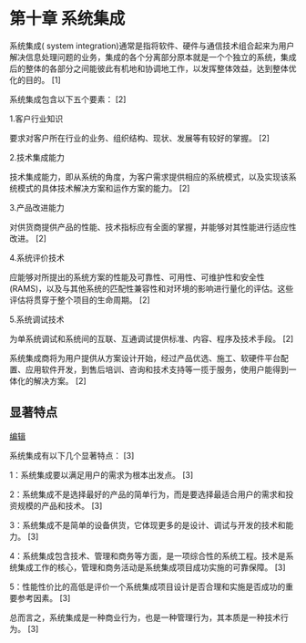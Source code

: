 # 第十章 系统集成

系统集成( system integration)通常是指将软件、硬件与通信技术组合起来为用户解决信息处理问题的业务，集成的各个分离部分原本就是一个个独立的系统，集成后的整体的各部分之间能彼此有机地和协调地工作，以发挥整体效益，达到整体优化的目的。 [1]

系统集成包含以下五个要素： [2] 

1.客户行业知识

要求对客户所在行业的业务、组织结构、现状、发展等有较好的掌握。 [2] 

2.技术集成能力

技术集成能力，即从系统的角度，为客户需求提供相应的系统模式，以及实现该系统模式的具体技术解决方案和运作方案的能力。 [2] 

3.产品改进能力

对供货商提供产品的性能、技术指标应有全面的掌握，并能够对其性能进行适应性改进。 [2] 

4.系统评价技术

应能够对所提出的系统方案的性能及可靠性、可用性、可维护性和安全性(RAMS)，以及与其他系统的匹配性兼容性和对环境的影响进行量化的评估。这些评估将贯穿于整个项目的生命周期。 [2] 

5.系统调试技术

为单系统调试和系统间的互联、互通调试提供标准、内容、程序及技术手段。 [2] 

系统集成商将为用户提供从方案设计开始，经过产品优选、施工、软硬件平台配置、应用软件开发，到售后培训、咨询和技术支持等一揽于服务，使用户能得到一体化的解决方案。 [2] 

## 显著特点

[编辑](javascript:;)

系统集成有以下几个显著特点： [3] 

1：系统集成要以满足用户的需求为根本出发点。 [3] 

2：系统集成不是选择最好的产品的简单行为，而是要选择最适合用户的需求和投资规模的产品和技术。 [3] 

3：系统集成不是简单的设备供货，它体现更多的是设计、调试与开发的技术和能力。 [3] 

4：系统集成包含技术、管理和商务等方面，是一项综合性的系统工程。技术是系统集成工作的核心，管理和商务活动是系统集成项目成功实施的可靠保障。 [3] 

5：性能性价比的高低是评价一个系统集成项目设计是否合理和实施是否成功的重要参考因素。 [3] 

总而言之，系统集成是一种商业行为，也是一种管理行为，其本质是一种技术行为。 [3]